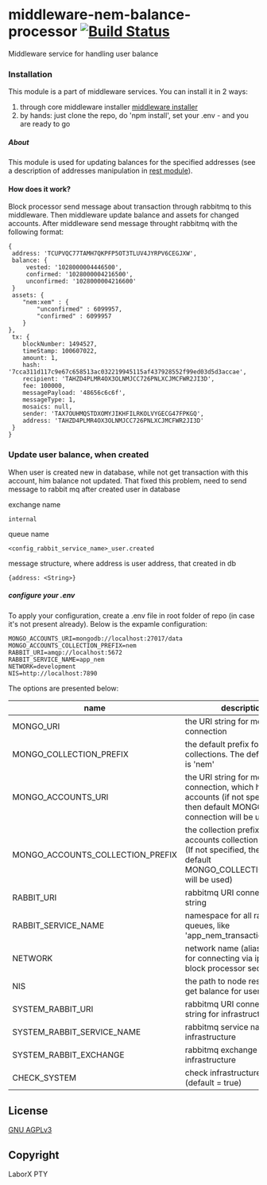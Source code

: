 # middleware-nem-balance-processor [![Build Status](https://travis-ci.org/ChronoBank/middleware-nem-balance-processor.svg?branch=master)](https://travis-ci.org/ChronoBank/middleware-nem-balance-processor)

Middleware service for handling user balance

### Installation

This module is a part of middleware services. You can install it in 2 ways:

1) through core middleware installer  [middleware installer](https://github.com/ChronoBank/middleware)
2) by hands: just clone the repo, do 'npm install', set your .env - and you are ready to go

##### About
This module is used for updating balances for the specified addresses (see a description of addresses manipulation in [rest module](https://github.com/ChronoBank/middleware-nem-rest)).

#### How does it work?

Block processor send message about transaction through rabbitmq to this middleware. Then middleware update balance and assets
for changed accounts. After middleware send message throught rabbitmq with the following format:

```
{ 
 address: 'TCUPVQC77TAMH7QKPFP5OT3TLUV4JYRPV6CEGJXW',
 balance: {
     vested: '1028000004446500',
     confirmed: '1028000004216500',
     unconfirmed: '1028000004216600'
 }
 assets: { 
    "nem:xem" : {
        "unconfirmed" : 6099957,
        "confirmed" : 6099957
    }
},
 tx: {
    blockNumber: 1494527,
    timeStamp: 100607022,
    amount: 1,
    hash: '7cca311d117c9e67c658513ac032219945115af437928552f99ed03d5d3accae',
    recipient: 'TAHZD4PLMR4OX3OLNMJCC726PNLXCJMCFWR2JI3D',
    fee: 100000,
    messagePayload: '48656c6c6f',
    messageType: 1,
    mosaics: null,
    sender: 'TAX7OUHMQSTDXOMYJIKHFILRKOLVYGECG47FPKGQ',
    address: 'TAHZD4PLMR4OX3OLNMJCC726PNLXCJMCFWR2JI3D' 
 }
}
```

### Update user balance, when created

When user is created new in database, while not get transaction with this account,
him balance not updated.
That fixed this problem, need to send message to rabbit mq after created user
in database

exchange name
```
internal
```

queue name
```
<config_rabbit_service_name>_user.created
```

message structure, where address is user address, that created in db
```
{address: <String>}
```


##### сonfigure your .env

To apply your configuration, create a .env file in root folder of repo (in case it's not present already).
Below is the expamle configuration:

```
MONGO_ACCOUNTS_URI=mongodb://localhost:27017/data
MONGO_ACCOUNTS_COLLECTION_PREFIX=nem
RABBIT_URI=amqp://localhost:5672
RABBIT_SERVICE_NAME=app_nem
NETWORK=development
NIS=http://localhost:7890
```

The options are presented below:

| name | description|
| ------ | ------ |
| MONGO_URI   | the URI string for mongo connection
| MONGO_COLLECTION_PREFIX   | the default prefix for all mongo collections. The default value is 'nem'
| MONGO_ACCOUNTS_URI   | the URI string for mongo connection, which holds users accounts (if not specified, then default MONGO_URI connection will be used)
| MONGO_ACCOUNTS_COLLECTION_PREFIX   | the collection prefix for accounts collection in mongo (If not specified, then the default MONGO_COLLECTION_PREFIX will be used)
| RABBIT_URI   | rabbitmq URI connection string
| RABBIT_SERVICE_NAME   | namespace for all rabbitmq queues, like 'app_nem_transaction'
| NETWORK   | network name (alias)- is used for connecting via ipc (see block processor section)
| NIS   | the path to node rest api for get balance for user
| SYSTEM_RABBIT_URI   | rabbitmq URI connection string for infrastructure
| SYSTEM_RABBIT_SERVICE_NAME   | rabbitmq service name for infrastructure
| SYSTEM_RABBIT_EXCHANGE   | rabbitmq exchange name for infrastructure
| CHECK_SYSTEM | check infrastructure or not (default = true)

License
----
 [GNU AGPLv3](LICENSE)

Copyright
----
LaborX PTY
